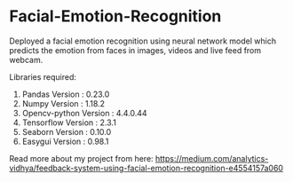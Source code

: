 # Facial-Emotion-Recognition
Deployed a facial emotion recognition using neural network model which predicts the emotion from faces in images, videos and live feed from webcam.


Libraries required:
1. Pandas Version : 0.23.0
2. Numpy Version : 1.18.2
3. Opencv-python Version : 4.4.0.44 
4. Tensorflow Version : 2.3.1
5. Seaborn Version : 0.10.0
6. Easygui Version : 0.98.1

Read more about my project from here: 
https://medium.com/analytics-vidhya/feedback-system-using-facial-emotion-recognition-e4554157a060

